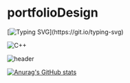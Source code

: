 # portfolioDesign

[![Typing SVG](https://readme-typing-svg.demolab.com?font=Fira+Code&pause=1000&color=DAF729&width=435&lines=Hello+World!!)](https://git.io/typing-svg)

![C++](https://img.shields.io/badge/Safari-FF1B2D?style=for-the-badge&logo=Safari&logoColor=white)

![header](https://capsule-render.vercel.app/api?type=wave&color=auto&height=300&section=header&text=capsule%20render&fontSize=90&animation=twinkling4s)

[![Anurag's GitHub stats](https://github-readme-stats.vercel.app/api?sanggyoon)](https://github.com/anuraghazra/github-readme-stats)
